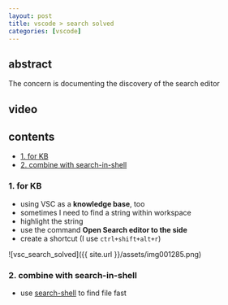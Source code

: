 ```yaml
---
layout: post
title: vscode > search solved
categories: [vscode]
---
```

## abstract
The concern is documenting the discovery of the search editor

## video
## contents
<!-- TOC -->

- [1. for KB](#1-for-kb)
- [2. combine with search-in-shell](#2-combine-with-search-in-shell)

<!-- /TOC -->

### 1. for KB
* using VSC as a **knowledge base**, too
* sometimes I need to find a string within workspace
* highlight the string
* use the command **Open Search editor to the side**
* create a shortcut (I use `ctrl+shift+alt+r`)

![vsc_search_solved]({{ site.url }}/assets/img001285.png)

### 2. combine with search-in-shell
*  use [search-shell](https://github.com/pkutaj/kb/blob/master/powershell/2020-07-04-PS-search-shell.md) to find file fast


